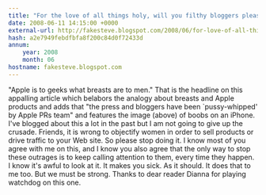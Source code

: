 ```yaml
---
title: "For the love of all things holy, will you filthy bloggers please stop doing this?"
date: 2008-06-11 14:15:00 +0000
external-url: http://fakesteve.blogspot.com/2008/06/for-love-of-all-things-holy-will-you.html
hash: a2e7949febdfbfa8f200c84d0f72433d
annum:
    year: 2008
    month: 06
hostname: fakesteve.blogspot.com
---
```


"Apple is to geeks what breasts are to men." That is the headline on this appalling article which belabors the analogy about breasts and Apple products and adds that "the press and bloggers have been `pussy-whipped' by Apple PRs team" and features the image (above) of boobs on an iPhone. I've blogged about this a lot in the past but I am not going to give up the crusade. Friends, it is wrong to objectify women in order to sell products or drive traffic to your Web site. So please stop doing it. I know most of you agree with me on this, and I know you also agree that the only way to stop these outrages is to keep calling attention to them, every time they happen. I know it's awful to look at it. It makes you sick. As it should. It does that to me too. But we must be strong. Thanks to dear reader Dianna for playing watchdog on this one.
